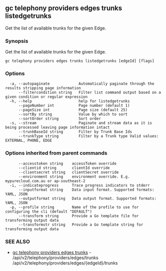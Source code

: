 ## gc telephony providers edges trunks listedgetrunks

Get the list of available trunks for the given Edge.

### Synopsis

Get the list of available trunks for the given Edge.

```
gc telephony providers edges trunks listedgetrunks [edgeId] [flags]
```

### Options

```
  -a, --autopaginate             Automatically paginate through the results stripping page information
      --filtercondition string   Filter list command output based on a given condition or regular expression
  -h, --help                     help for listedgetrunks
      --pageNumber int           Page number (default 1)
      --pageSize int             Page size (default 25)
      --sortBy string            Value by which to sort
      --sortOrder string         Sort order
  -s, --stream                   Paginate and stream data as it is being processed leaving page information intact
      --trunkBaseId string       Filter by Trunk Base Ids
      --trunkType string         Filter by a Trunk type Valid values: EXTERNAL, PHONE, EDGE
```

### Options inherited from parent commands

```
      --accesstoken string    accessToken override
      --clientid string       clientId override
      --clientsecret string   clientSecret override
      --environment string    environment override. E.g. mypurecloud.com.au or ap-southeast-2
  -i, --indicateprogress      Trace progress indicators to stderr
      --inputformat string    Data input format. Supported formats: YAML, JSON
      --outputformat string   Data output format. Supported formats: YAML, JSON
  -p, --profile string        Name of the profile to use for configuring the cli (default "DEFAULT")
      --transform string      Provide a Go template file for transforming output data
      --transformstr string   Provide a Go template string for transforming output data
```

### SEE ALSO

* [gc telephony providers edges trunks](gc_telephony_providers_edges_trunks.html)	 - /api/v2/telephony/providers/edges/trunks /api/v2/telephony/providers/edges/{edgeId}/trunks


